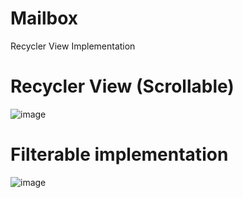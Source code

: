 # Mailbox
Recycler View Implementation
# Recycler View (Scrollable)
![image](https://user-images.githubusercontent.com/41731559/226770569-723d6e4f-287a-4d96-9fd9-1bfb408446da.png)

# Filterable implementation
![image](https://user-images.githubusercontent.com/41731559/226770660-4a15b197-2595-4519-9dd2-d74c53bf3744.png)
